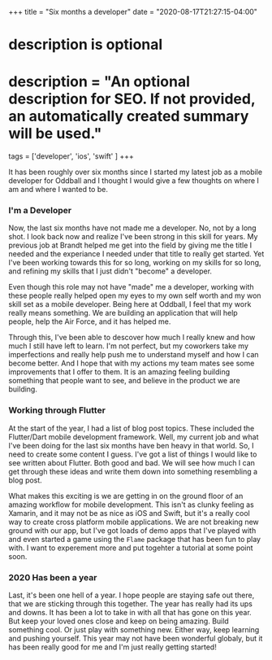 +++
title = "Six months a developer"
date = "2020-08-17T21:27:15-04:00"

#
# description is optional
#
# description = "An optional description for SEO. If not provided, an automatically created summary will be used."

tags = ['developer', 'ios', 'swift' ]
+++

It has been roughly over six months since I started my latest job as a mobile developer for Oddball and I thought I would give a few thoughts on where I am and where I wanted to be.

### I'm a Developer

Now, the last six months have not made me a developer. No, not by a long shot. I look back now and realize I've been strong in this skill for years. My previous job at Brandt helped me get into the field by giving me the title I needed and the experiance I needed under that title to really get started. Yet I've been working towards this for so long, working on my skills for so long, and refining my skills that I just didn't "become" a developer.

Even though this role may not have "made" me a developer, working with these people really helped open my eyes to my own self worth and my won skill set as a mobile developer. Being here at Oddball, I feel that my work really means something. We are building an application that will help people, help the Air Force, and it has helped me.

Through this, I've been able to descover how much I really knew and how much I still have left to learn. I'm not perfect, but my coworkers take my imperfections and really help push me to understand myself and how I can become better. And I hope that with my actions my team mates see some improvements that I offer to them. It is an amazing feeling building something that people want to see, and believe in the product we are building.

### Working through Flutter

At the start of the year, I had a list of blog post topics. These included the Flutter/Dart mobile development framework. Well, my current job and what I've been doing for the last six months have ben heavy in that world. So, I need to create some content I guess. I've got a list of things I would like to see written about Flutter. Both good and bad. We will see how much I can get through these ideas and write them down into something resembling a blog post.

What makes this exciting is we are getting in on the ground floor of an amazing workflow for mobile development. This isn't as clunky feeling as Xamarin, and it may not be as nice as iOS and Swift, but it's a really cool way to create cross platform mobile applications. We are not breaking new ground with our app, but I've got loads of demo apps that I've played with and even started a game using the `Flame` package that has been fun to play with. I want to experement more and put togehter a tutorial at some point soon.

### 2020 Has been a year

Last, it's been one hell of a year. I hope people are staying safe out there, that we are sticking through this together. The year has really had its ups and downs. It has been a lot to take in with all that has gone on this year. But keep your loved ones close and keep on being amazing. Build something cool. Or just play with something new. Either way, keep learning and pushing yourself. This year may not have been wonderful globaly, but it has been really good for me and I'm just really getting started!

